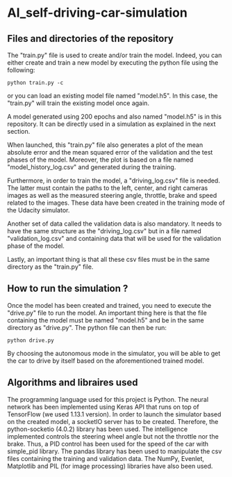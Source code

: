 # AI_self-driving-car-simulation

## Files and directories of the repository

The "train.py" file is used to create and/or train the model. Indeed, you can either create and train a new model by executing the python file using the following:

```
python train.py -c
```

or you can load an existing model file named "model.h5". In this case, the "train.py" will train the existing model once again.

A model generated using 200 epochs and also named "model.h5" is in this repository. It can be directly used in a simulation as explained in the next section.

When launched, this "train.py" file also generates a plot of the mean absolute error and the mean squared error of the validation and the test phases of the model. Moreover, the plot is based on a file named "model_history_log.csv" and generated during the training.

Furthermore, in order to train the model, a "driving_log.csv" file is needed. The latter must contain the paths to the left, center, and right cameras images as well as the measured steering angle, throttle, brake and speed related to the images. These data have been created in the training mode of the Udacity simulator.

Another set of data called the validation data is also mandatory. It needs to have the same structure as the "driving_log.csv" but in a file named "validation_log.csv" and containing data that will be used for the validation phase of the model.

Lastly, an important thing is that all these csv files must be in the same directory as the "train.py" file.

## How to run the simulation ?

Once the model has been created and trained, you need to execute the "drive.py" file to run the model. An important thing here is that the file containing the model must be named "model.h5" and be in the same directory as "drive.py". The python file can then be run:

```
python drive.py
```

By choosing the autonomous mode in the simulator, you will be able to get the car to drive by itself based on the aforementioned trained model.


## Algorithms and libraires used

The programming language used for this project is Python.
The neural network has been implemented using Keras API that runs on top of TensorFlow (we used 1.13.1 version).
In order to launch the simulator based on the created model, a socketIO server has to be created. Therefore, the python-socketio (4.0.2) library has been used.
The intelligence implemented controls the steering wheel angle but not the throttle nor the brake. Thus, a PID control has been used for the speed of the car with simple_pid library.
The pandas library has been used to manipulate the csv files containing the training and validation data.
The NumPy, Evenlet, Matplotlib and PIL (for image processing) libraries have also been used.
